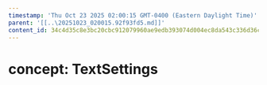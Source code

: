```yaml
---
timestamp: 'Thu Oct 23 2025 02:00:15 GMT-0400 (Eastern Daylight Time)'
parent: '[[..\20251023_020015.92f93fd5.md]]'
content_id: 34c4d35c8e3bc20cbc912079960ae9edb393074d004ec8da543c336d36c6c954
---
```


# concept: TextSettings
